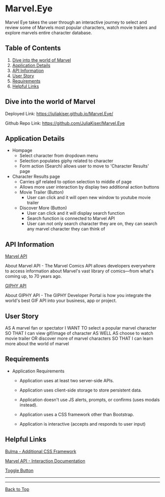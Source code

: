 # Marvel.Eye

Marvel Eye takes the user through an interactive journey to select and review some of Marvels most popular characters, watch movie trailers and explore marvels entire character database. 

## Table of Contents
1. [Dive into the world of Marvel](##Dive-into-the-world-of-Marvel)
2. [Application Details](##Application-Details)
3. [API Information](##API-Information)
4. [User Story](##User-Story)
5. [Requirements](##Requirements)
6. [Helpful Links](##Helpful-Links)

## Dive into the world of Marvel
Deployed Link: https://juliakiser.github.io/Marvel.Eye/

Github Repo Link: https://github.com/JuliaKiser/Marvel.Eye

## Application Details
* Hompage
    * Select character from dropdown menu
    * Selection populates giphy related to character
    * Form action (Search) allows user to move to 'Character Results' page
* Character Results page
    * Carries gif related to option selection to middle of page
    * Allows more user interaction by display two additional action buttons
    * Movie Trailer (Button)
        * User can click and it will open new window to youtube movie trailer
    * Discover More (Button)
        * User can click and it will display search function
        * Search function is connected to Marvel API 
        * User can not only search character they are on, they can search any marvel character they can think of
## API Information

[Marvel API](https://developer.marvel.com/)

About Marvel API - The Marvel Comics API allows developers everywhere to access information about Marvel's vast library of comics—from what's coming up, to 70 years ago. 

[GIPHY API](https://api.giphy.com/)

About GIPHY API - The GIPHY Developer Portal is how you integrate the world's best GIF API into your business, app or project.

## User Story
AS A marvel fan or spectator 
I WANT TO select a popular marvel character
SO THAT I can view gif/image of character
AS WELL AS choose to watch movie trailer 
OR discover more of marvel characters
SO THAT I can learn more about the world of marvel

## Requirements
* Application Requirements
    * Application uses at least two server-side APIs.

    * Application uses client-side storage to store persistent data.

    * Application doesn't use JS alerts, prompts, or confirms (uses modals instead).

    * Application uses a CSS framework other than Bootstrap.

    * Application is interactive (accepts and responds to user input)

## Helpful Links

[Bulma - Additional CSS Framework](https://bulma.io/documentation/)

[Marvel API - Interaction Documentation](https://developer.marvel.com/docs)

[Toggle Button](https://www.w3schools.com/jquery/jquery_hide_show.asp)

***
***

[Back to Top](##Table-of-Contents)